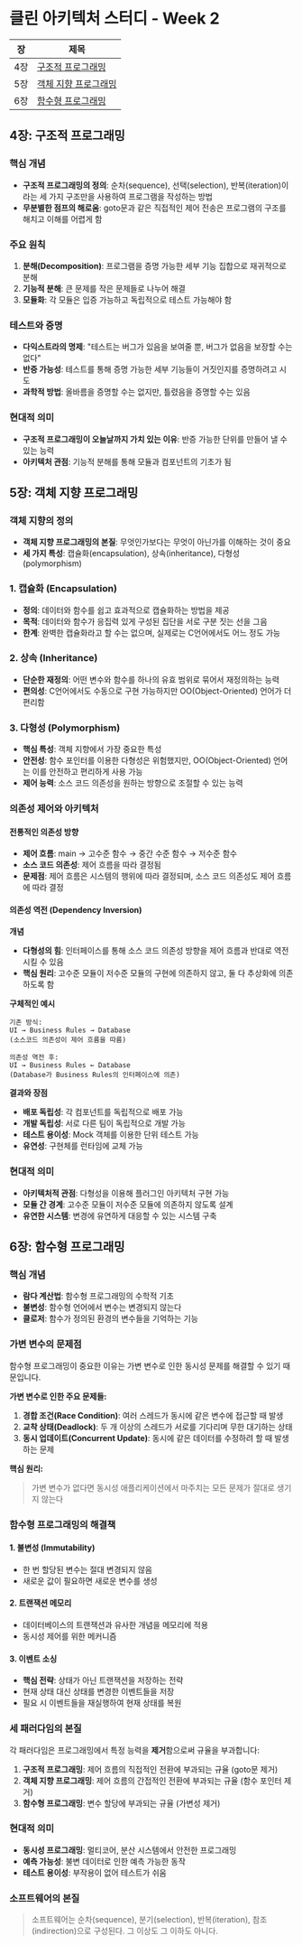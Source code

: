 # 클린 아키텍처 스터디 - Week 2

| 장  | 제목                                              |
| --- | ------------------------------------------------- |
| 4장 | [구조적 프로그래밍](#4장-구조적-프로그래밍)       |
| 5장 | [객체 지향 프로그래밍](#5장-객체-지향-프로그래밍) |
| 6장 | [함수형 프로그래밍](#6장-함수형-프로그래밍)       |

## 4장: 구조적 프로그래밍

### 핵심 개념

- **구조적 프로그래밍의 정의**: 순차(sequence), 선택(selection), 반복(iteration)이라는 세 가지 구조만을 사용하여 프로그램을 작성하는 방법
- **무분별한 점프의 해로움**: goto문과 같은 직접적인 제어 전송은 프로그램의 구조를 해치고 이해를 어렵게 함

### 주요 원칙

1. **분해(Decomposition)**: 프로그램을 증명 가능한 세부 기능 집합으로 재귀적으로 분해
2. **기능적 분해**: 큰 문제를 작은 문제들로 나누어 해결
3. **모듈화**: 각 모듈은 입증 가능하고 독립적으로 테스트 가능해야 함

### 테스트와 증명

- **다익스트라의 명제**: "테스트는 버그가 있음을 보여줄 뿐, 버그가 없음을 보장할 수는 없다"
- **반증 가능성**: 테스트를 통해 증명 가능한 세부 기능들이 거짓인지를 증명하려고 시도
- **과학적 방법**: 올바름을 증명할 수는 없지만, 틀렸음을 증명할 수는 있음

### 현대적 의미

- **구조적 프로그래밍이 오늘날까지 가치 있는 이유**: 반증 가능한 단위를 만들어 낼 수 있는 능력
- **아키텍처 관점**: 기능적 분해를 통해 모듈과 컴포넌트의 기초가 됨

## 5장: 객체 지향 프로그래밍

### 객체 지향의 정의

- **객체 지향 프로그래밍의 본질**: 무엇인가보다는 무엇이 아닌가를 이해하는 것이 중요
- **세 가지 특성**: 캡슐화(encapsulation), 상속(inheritance), 다형성(polymorphism)

### 1. 캡슐화 (Encapsulation)

- **정의**: 데이터와 함수를 쉽고 효과적으로 캡슐화하는 방법을 제공
- **목적**: 데이터와 함수가 응집력 있게 구성된 집단을 서로 구분 짓는 선을 그음
- **한계**: 완벽한 캡슐화라고 할 수는 없으며, 실제로는 C언어에서도 어느 정도 가능

### 2. 상속 (Inheritance)

- **단순한 재정의**: 어떤 변수와 함수를 하나의 유효 범위로 묶어서 재정의하는 능력
- **편의성**: C언어에서도 수동으로 구현 가능하지만 OO(Object-Oriented) 언어가 더 편리함

### 3. 다형성 (Polymorphism)

- **핵심 특성**: 객체 지향에서 가장 중요한 특성
- **안전성**: 함수 포인터를 이용한 다형성은 위험했지만, OO(Object-Oriented) 언어는 이를 안전하고 편리하게 사용 가능
- **제어 능력**: 소스 코드 의존성을 원하는 방향으로 조절할 수 있는 능력

### 의존성 제어와 아키텍처

#### 전통적인 의존성 방향

- **제어 흐름**: main → 고수준 함수 → 중간 수준 함수 → 저수준 함수
- **소스 코드 의존성**: 제어 흐름을 따라 결정됨
- **문제점**: 제어 흐름은 시스템의 행위에 따라 결정되며, 소스 코드 의존성도 제어 흐름에 따라 결정

#### 의존성 역전 (Dependency Inversion)

**개념**

- **다형성의 힘**: 인터페이스를 통해 소스 코드 의존성 방향을 제어 흐름과 반대로 역전시킬 수 있음
- **핵심 원리**: 고수준 모듈이 저수준 모듈의 구현에 의존하지 않고, 둘 다 추상화에 의존하도록 함

**구체적인 예시**

```
기존 방식:
UI → Business Rules → Database
(소스코드 의존성이 제어 흐름을 따름)

의존성 역전 후:
UI → Business Rules ← Database
(Database가 Business Rules의 인터페이스에 의존)
```

**결과와 장점**

- **배포 독립성**: 각 컴포넌트를 독립적으로 배포 가능
- **개발 독립성**: 서로 다른 팀이 독립적으로 개발 가능
- **테스트 용이성**: Mock 객체를 이용한 단위 테스트 가능
- **유연성**: 구현체를 런타임에 교체 가능

### 현대적 의미

- **아키텍처적 관점**: 다형성을 이용해 플러그인 아키텍처 구현 가능
- **모듈 간 경계**: 고수준 모듈이 저수준 모듈에 의존하지 않도록 설계
- **유연한 시스템**: 변경에 유연하게 대응할 수 있는 시스템 구축

## 6장: 함수형 프로그래밍

### 핵심 개념

- **람다 계산법**: 함수형 프로그래밍의 수학적 기초
- **불변성**: 함수형 언어에서 변수는 변경되지 않는다
- **클로저**: 함수가 정의된 환경의 변수들을 기억하는 기능

### 가변 변수의 문제점

함수형 프로그래밍이 중요한 이유는 가변 변수로 인한 동시성 문제를 해결할 수 있기 때문입니다.

**가변 변수로 인한 주요 문제들:**
1. **경합 조건(Race Condition)**: 여러 스레드가 동시에 같은 변수에 접근할 때 발생
2. **교착 상태(Deadlock)**: 두 개 이상의 스레드가 서로를 기다리며 무한 대기하는 상태
3. **동시 업데이트(Concurrent Update)**: 동시에 같은 데이터를 수정하려 할 때 발생하는 문제

**핵심 원리:**
> 가변 변수가 없다면 동시성 애플리케이션에서 마주치는 모든 문제가 절대로 생기지 않는다

### 함수형 프로그래밍의 해결책

#### 1. 불변성 (Immutability)
- 한 번 할당된 변수는 절대 변경되지 않음
- 새로운 값이 필요하면 새로운 변수를 생성

#### 2. 트랜잭션 메모리
- 데이터베이스의 트랜잭션과 유사한 개념을 메모리에 적용
- 동시성 제어를 위한 메커니즘

#### 3. 이벤트 소싱
- **핵심 전략**: 상태가 아닌 트랜잭션을 저장하는 전략
- 현재 상태 대신 상태를 변경한 이벤트들을 저장
- 필요 시 이벤트들을 재실행하여 현재 상태를 복원

### 세 패러다임의 본질

각 패러다임은 프로그래밍에서 특정 능력을 **제거**함으로써 규율을 부과합니다:

1. **구조적 프로그래밍**: 제어 흐름의 직접적인 전환에 부과되는 규율 (goto문 제거)
2. **객체 지향 프로그래밍**: 제어 흐름의 간접적인 전환에 부과되는 규율 (함수 포인터 제거)
3. **함수형 프로그래밍**: 변수 할당에 부과되는 규율 (가변성 제거)

### 현대적 의미

- **동시성 프로그래밍**: 멀티코어, 분산 시스템에서 안전한 프로그래밍
- **예측 가능성**: 불변 데이터로 인한 예측 가능한 동작
- **테스트 용이성**: 부작용이 없어 테스트가 쉬움

### 소프트웨어의 본질

> 소프트웨어는 순차(sequence), 분기(selection), 반복(iteration), 참조(indirection)으로 구성된다. 그 이상도 그 이하도 아니다.
